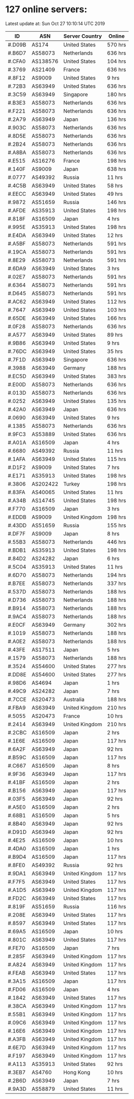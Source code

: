 # 127 online servers:

Latest update at: Sun Oct 27 10:10:14 UTC 2019

| ID | ASN | Server Country | Online |
| -- | --- | -------------- | ------ |
| #.D09B | AS174 | United States | 570 hrs |
| #.B6D7 | AS58073 | Netherlands | 636 hrs |
| #.CFA0 | AS138576 | United States | 104 hrs |
| #.3769 | AS21409 | France | 636 hrs |
| #.8F12 | AS9009 | United States | 9 hrs |
| #.72B3 | AS63949 | United States | 636 hrs |
| #.3C59 | AS63949 | Singapore | 180 hrs |
| #.B3E3 | AS58073 | Netherlands | 636 hrs |
| #.F221 | AS58073 | Netherlands | 636 hrs |
| #.2A79 | AS63949 | Japan | 136 hrs |
| #.903C | AS58073 | Netherlands | 636 hrs |
| #.8D5E | AS58073 | Netherlands | 636 hrs |
| #.2B24 | AS58073 | Netherlands | 636 hrs |
| #.A8BA | AS58073 | Netherlands | 636 hrs |
| #.E515 | AS16276 | France | 198 hrs |
| #.140F | AS9009 | Japan | 638 hrs |
| #.0777 | AS49392 | Russia | 11 hrs |
| #.4C5B | AS63949 | United States | 58 hrs |
| #.EECC | AS63949 | United States | 49 hrs |
| #.9872 | AS51659 | Russia | 146 hrs |
| #.AFDE | AS35913 | United States | 198 hrs |
| #.818F | AS16509 | Japan | 4 hrs |
| #.995E | AS35913 | United States | 198 hrs |
| #.E4DA | AS63949 | United States | 12 hrs |
| #.A5BF | AS58073 | Netherlands | 591 hrs |
| #.19CA | AS58073 | Netherlands | 591 hrs |
| #.8E29 | AS58073 | Netherlands | 591 hrs |
| #.6DA9 | AS63949 | United States | 3 hrs |
| #.02E7 | AS58073 | Netherlands | 591 hrs |
| #.6364 | AS58073 | Netherlands | 591 hrs |
| #.D645 | AS58073 | Netherlands | 591 hrs |
| #.AC62 | AS63949 | United States | 112 hrs |
| #.7647 | AS63949 | United States | 103 hrs |
| #.65DE | AS63949 | United States | 166 hrs |
| #.0F28 | AS58073 | Netherlands | 636 hrs |
| #.A577 | AS63949 | United States | 89 hrs |
| #.9B86 | AS63949 | United States | 9 hrs |
| #.76DC | AS63949 | United States | 35 hrs |
| #.7F1D | AS63949 | Singapore | 636 hrs |
| #.3988 | AS63949 | Germany | 188 hrs |
| #.EC5D | AS63949 | United States | 383 hrs |
| #.E00D | AS58073 | Netherlands | 636 hrs |
| #.013D | AS58073 | Netherlands | 636 hrs |
| #.0252 | AS63949 | United States | 135 hrs |
| #.42A0 | AS63949 | Japan | 636 hrs |
| #.0690 | AS63949 | United States | 9 hrs |
| #.1385 | AS58073 | Netherlands | 636 hrs |
| #.9FC3 | AS53889 | United States | 636 hrs |
| #.A01A | AS16509 | Japan | 4 hrs |
| #.6680 | AS49392 | Russia | 11 hrs |
| #.1AFA | AS63949 | United States | 115 hrs |
| #.D1F2 | AS9009 | United States | 7 hrs |
| #.E171 | AS35913 | United States | 198 hrs |
| #.3806 | AS202422 | Turkey | 198 hrs |
| #.83FA | AS40065 | United States | 11 hrs |
| #.A34B | AS14745 | United States | 198 hrs |
| #.F770 | AS16509 | Japan | 3 hrs |
| #.EDDB | AS9009 | United Kingdom | 198 hrs |
| #.43DD | AS51659 | Russia | 155 hrs |
| #.DF7F | AS9009 | Japan | 8 hrs |
| #.55B3 | AS58073 | Netherlands | 446 hrs |
| #.BDB1 | AS35913 | United States | 198 hrs |
| #.84D2 | AS24282 | Japan | 6 hrs |
| #.5C04 | AS35913 | United States | 11 hrs |
| #.6D70 | AS58073 | Netherlands | 194 hrs |
| #.B7EE | AS58073 | Netherlands | 337 hrs |
| #.537D | AS58073 | Netherlands | 188 hrs |
| #.D736 | AS58073 | Netherlands | 188 hrs |
| #.B914 | AS58073 | Netherlands | 188 hrs |
| #.9AC4 | AS58073 | Netherlands | 188 hrs |
| #.E0CF | AS63949 | Germany | 302 hrs |
| #.1019 | AS58073 | Netherlands | 188 hrs |
| #.A0E2 | AS58073 | Netherlands | 188 hrs |
| #.43FE | AS17511 | Japan | 5 hrs |
| #.1579 | AS58073 | Netherlands | 188 hrs |
| #.3524 | AS54600 | United States | 277 hrs |
| #.DD8E | AS54600 | United States | 277 hrs |
| #.98D6 | AS4694 | Japan | 1 hrs |
| #.49C9 | AS24282 | Japan | 7 hrs |
| #.7CCE | AS20473 | Australia | 188 hrs |
| #.FBA9 | AS63949 | United Kingdom | 210 hrs |
| #.5055 | AS20473 | France | 10 hrs |
| #.2414 | AS63949 | United Kingdom | 210 hrs |
| #.2CBC | AS16509 | Japan | 2 hrs |
| #.1E6E | AS16509 | Japan | 117 hrs |
| #.6A2F | AS63949 | Japan | 92 hrs |
| #.B59C | AS16509 | Japan | 117 hrs |
| #.C667 | AS16509 | Japan | 8 hrs |
| #.9F36 | AS63949 | Japan | 117 hrs |
| #.41BF | AS16509 | Japan | 2 hrs |
| #.B156 | AS63949 | Japan | 117 hrs |
| #.03F5 | AS63949 | Japan | 92 hrs |
| #.A5E0 | AS16509 | Japan | 2 hrs |
| #.68B1 | AS16509 | Japan | 5 hrs |
| #.8B40 | AS63949 | Japan | 92 hrs |
| #.D91D | AS63949 | Japan | 92 hrs |
| #.4E25 | AS16509 | Japan | 10 hrs |
| #.4DA0 | AS16509 | Japan | 1 hrs |
| #.B9D4 | AS16509 | Japan | 117 hrs |
| #.8FE0 | AS49392 | Russia | 92 hrs |
| #.9DA1 | AS63949 | United Kingdom | 117 hrs |
| #.F7F5 | AS63949 | United States | 117 hrs |
| #.A1D5 | AS63949 | United Kingdom | 117 hrs |
| #.FD2C | AS63949 | United States | 117 hrs |
| #.819F | AS51659 | Russia | 116 hrs |
| #.208E | AS63949 | United States | 117 hrs |
| #.8597 | AS63949 | United States | 117 hrs |
| #.69A5 | AS16509 | Japan | 10 hrs |
| #.801C | AS63949 | United States | 117 hrs |
| #.FE70 | AS16509 | Japan | 7 hrs |
| #.285F | AS63949 | United Kingdom | 117 hrs |
| #.A824 | AS63949 | United Kingdom | 117 hrs |
| #.FEAB | AS63949 | United States | 117 hrs |
| #.3A15 | AS16509 | Japan | 117 hrs |
| #.FD06 | AS16509 | Japan | 4 hrs |
| #.1842 | AS63949 | United States | 117 hrs |
| #.38CA | AS63949 | United Kingdom | 117 hrs |
| #.55B1 | AS63949 | United Kingdom | 117 hrs |
| #.09C6 | AS63949 | United Kingdom | 117 hrs |
| #.16E6 | AS63949 | United Kingdom | 117 hrs |
| #.A3FB | AS63949 | United Kingdom | 117 hrs |
| #.6E7D | AS63949 | United Kingdom | 117 hrs |
| #.F197 | AS63949 | United Kingdom | 117 hrs |
| #.A113 | AS35913 | United States | 92 hrs |
| #.3EB7 | AS4760 | Hong Kong | 10 hrs |
| #.2B6D | AS63949 | Japan | 7 hrs |
| #.9A3D | AS58879 | United States | 11 hrs |

